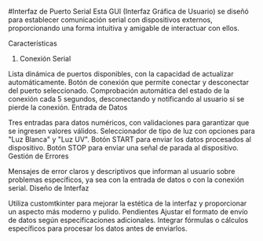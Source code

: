 #Interfaz de Puerto Serial
Esta GUI (Interfaz Gráfica de Usuario) se diseñó para establecer comunicación serial con dispositivos externos, proporcionando una forma intuitiva y amigable de interactuar con ellos.

Características
1. Conexión Serial

Lista dinámica de puertos disponibles, con la capacidad de actualizar automáticamente.
Botón de conexión que permite conectar y desconectar del puerto seleccionado.
Comprobación automática del estado de la conexión cada 5 segundos, desconectando y notificando al usuario si se pierde la conexión.
Entrada de Datos

Tres entradas para datos numéricos, con validaciones para garantizar que se ingresen valores válidos.
Seleccionador de tipo de luz con opciones para "Luz Blanca" y "Luz UV".
Botón START para enviar los datos procesados al dispositivo.
Botón STOP para enviar una señal de parada al dispositivo.
Gestión de Errores

Mensajes de error claros y descriptivos que informan al usuario sobre problemas específicos, ya sea con la entrada de datos o con la conexión serial.
Diseño de Interfaz

Utiliza customtkinter para mejorar la estética de la interfaz y proporcionar un aspecto más moderno y pulido.
Pendientes
Ajustar el formato de envío de datos según especificaciones adicionales.
Integrar fórmulas o cálculos específicos para procesar los datos antes de enviarlos.